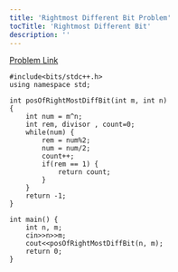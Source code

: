 ```yaml
---
title: 'Rightmost Different Bit Problem'
tocTitle: 'Rightmost Different Bit'
description: ''
---
```


[Problem Link](https://practice.geeksforgeeks.org/problems/rightmost-different-bit/0)


```clike
#include<bits/stdc++.h>
using namespace std;

int posOfRightMostDiffBit(int m, int n)
{
    int num = m^n;
    int rem, divisor , count=0;
    while(num) {
        rem = num%2;
        num = num/2;
        count++;
        if(rem == 1) {
            return count;
        }
    }
    return -1;    
}

int main() {
    int n, m;
    cin>>n>>m;
    cout<<posOfRightMostDiffBit(n, m);
    return 0;
}
```